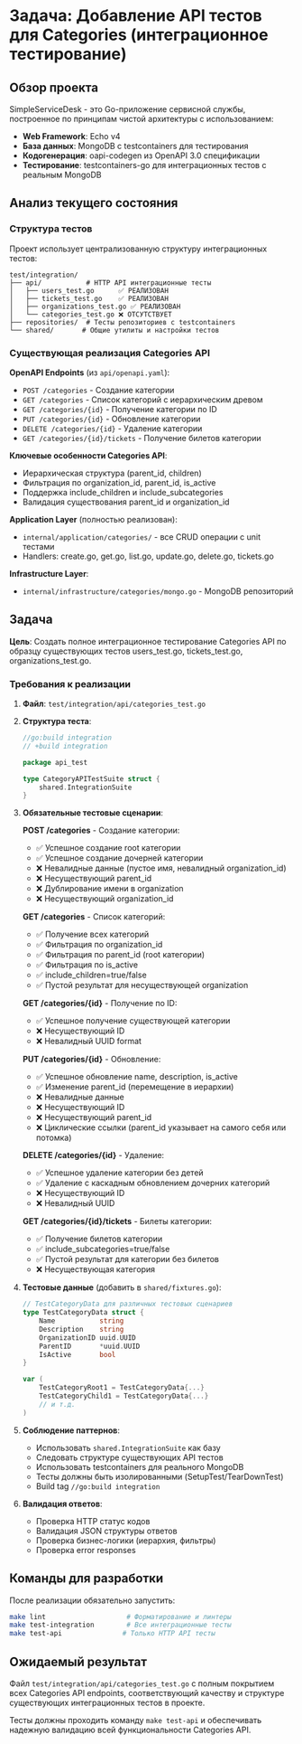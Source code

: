 # Задача: Добавление API тестов для Categories (интеграционное тестирование)

## Обзор проекта

SimpleServiceDesk - это Go-приложение сервисной службы, построенное по принципам чистой архитектуры с использованием:
- **Web Framework**: Echo v4
- **База данных**: MongoDB с testcontainers для тестирования
- **Кодогенерация**: oapi-codegen из OpenAPI 3.0 спецификации
- **Тестирование**: testcontainers-go для интеграционных тестов с реальным MongoDB

## Анализ текущего состояния

### Структура тестов
Проект использует централизованную структуру интеграционных тестов:
```
test/integration/
├── api/           # HTTP API интеграционные тесты
│   ├── users_test.go      ✅ РЕАЛИЗОВАН
│   ├── tickets_test.go    ✅ РЕАЛИЗОВАН
│   ├── organizations_test.go ✅ РЕАЛИЗОВАН
│   └── categories_test.go ❌ ОТСУТСТВУЕТ
├── repositories/  # Тесты репозиториев с testcontainers
└── shared/       # Общие утилиты и настройки тестов
```

### Существующая реализация Categories API

**OpenAPI Endpoints** (из `api/openapi.yaml`):
- `POST /categories` - Создание категории
- `GET /categories` - Список категорий с иерархическим древом
- `GET /categories/{id}` - Получение категории по ID
- `PUT /categories/{id}` - Обновление категории
- `DELETE /categories/{id}` - Удаление категории
- `GET /categories/{id}/tickets` - Получение билетов категории

**Ключевые особенности Categories API**:
- Иерархическая структура (parent_id, children)
- Фильтрация по organization_id, parent_id, is_active
- Поддержка include_children и include_subcategories
- Валидация существования parent_id и organization_id

**Application Layer** (полностью реализован):
- `internal/application/categories/` - все CRUD операции с unit тестами
- Handlers: create.go, get.go, list.go, update.go, delete.go, tickets.go

**Infrastructure Layer**:
- `internal/infrastructure/categories/mongo.go` - MongoDB репозиторий

## Задача

**Цель**: Создать полное интеграционное тестирование Categories API по образцу существующих тестов users_test.go, tickets_test.go, organizations_test.go.

### Требования к реализации

1. **Файл**: `test/integration/api/categories_test.go`

2. **Структура теста**:
   ```go
   //go:build integration
   // +build integration

   package api_test

   type CategoryAPITestSuite struct {
       shared.IntegrationSuite
   }
   ```

3. **Обязательные тестовые сценарии**:

   **POST /categories** - Создание категории:
   - ✅ Успешное создание root категории
   - ✅ Успешное создание дочерней категории
   - ❌ Невалидные данные (пустое имя, невалидный organization_id)
   - ❌ Несуществующий parent_id
   - ❌ Дублирование имени в organization
   - ❌ Несуществующий organization_id

   **GET /categories** - Список категорий:
   - ✅ Получение всех категорий
   - ✅ Фильтрация по organization_id
   - ✅ Фильтрация по parent_id (root категории)
   - ✅ Фильтрация по is_active
   - ✅ include_children=true/false
   - ✅ Пустой результат для несуществующей organization

   **GET /categories/{id}** - Получение по ID:
   - ✅ Успешное получение существующей категории
   - ❌ Несуществующий ID
   - ❌ Невалидный UUID format

   **PUT /categories/{id}** - Обновление:
   - ✅ Успешное обновление name, description, is_active
   - ✅ Изменение parent_id (перемещение в иерархии)
   - ❌ Невалидные данные
   - ❌ Несуществующий ID
   - ❌ Несуществующий parent_id
   - ❌ Циклические ссылки (parent_id указывает на самого себя или потомка)

   **DELETE /categories/{id}** - Удаление:
   - ✅ Успешное удаление категории без детей
   - ✅ Удаление с каскадным обновлением дочерних категорий
   - ❌ Несуществующий ID
   - ❌ Невалидный UUID

   **GET /categories/{id}/tickets** - Билеты категории:
   - ✅ Получение билетов категории
   - ✅ include_subcategories=true/false
   - ✅ Пустой результат для категории без билетов
   - ❌ Несуществующая категория

4. **Тестовые данные** (добавить в `shared/fixtures.go`):
   ```go
   // TestCategoryData для различных тестовых сценариев
   type TestCategoryData struct {
       Name           string
       Description    string
       OrganizationID uuid.UUID
       ParentID       *uuid.UUID
       IsActive       bool
   }

   var (
       TestCategoryRoot1 = TestCategoryData{...}
       TestCategoryChild1 = TestCategoryData{...}
       // и т.д.
   )
   ```

5. **Соблюдение паттернов**:
   - Использовать `shared.IntegrationSuite` как базу
   - Следовать структуре существующих API тестов
   - Использовать testcontainers для реального MongoDB
   - Тесты должны быть изолированными (SetupTest/TearDownTest)
   - Build tag `//go:build integration`

6. **Валидация ответов**:
   - Проверка HTTP статус кодов
   - Валидация JSON структуры ответов
   - Проверка бизнес-логики (иерархия, фильтры)
   - Проверка error responses

## Команды для разработки

После реализации обязательно запустить:
```bash
make lint                    # Форматирование и линтеры
make test-integration        # Все интеграционные тесты
make test-api               # Только HTTP API тесты
```

## Ожидаемый результат

Файл `test/integration/api/categories_test.go` с полным покрытием всех Categories API endpoints, соответствующий качеству и структуре существующих интеграционных тестов в проекте.

Тесты должны проходить команду `make test-api` и обеспечивать надежную валидацию всей функциональности Categories API.
